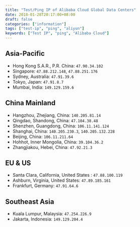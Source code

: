 ```yaml
---
title: "Test/Ping IP of Alibaba Cloud Global Data Centers"
date: 2018-01-28T20:17:00+08:00
draft: false
categories: ["information"]
tags: ["test-ip", "ping", "aliyun"]
keywords: ["Test IP", "ping", "Alibaba Cloud"]
---
```


## Asia-Pacific

 - Hong Kong S.A.R., P.R. China: `47.90.34.102`
 - Singapore: `47.88.212.148`, `47.88.251.176`
 - Sydney, Australia: `47.91.39.6`
 - Tokyo, Japan: `47.91.8.7`
 - Mumbai, India: `149.129.159.6`

<!--more-->
## China Mainland

 - Hangzhou, Zhejiang, China: `140.205.81.14`
 - Qingdao, Shandong, China: `47.104.38.48`
 - Shenzhen, Guangdong, China: `106.11.141.124`
 - Shanghai, China: `140.205.230.3`, `140.205.132.228`
 - Beijing, China: `106.11.211.64`
 - Hohhot, Inner Mongolia, China: `39.104.36.2`
 - Zhangjiakou, Hebei, China: `47.92.21.3`

## EU & US

 - Santa Clara, California, United States : `47.88.100.119`
 - Ashburn, Virginia, United States: `47.89.185.161`
 - Frankfurt, Germany: `47.91.64.6`

## Southeast Asia

 - Kuala Lumpur, Malaysia: `47.254.226.9`
 - Jakarta, Indonesia: `149.129.204.4`

